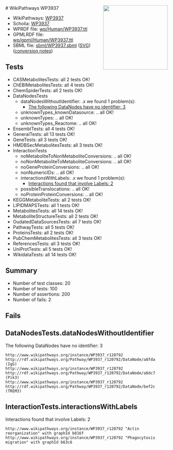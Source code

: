 <img style="float: right; width: 200px" src="../logo.png" />
# WikiPathways WP3937

* WikiPathways: [WP3937](https://identifiers.org/wikipathways:WP3937)
* Scholia: [WP3937](https://scholia.toolforge.org/wikipathways/WP3937)
* WPRDF file: [wp/Human/WP3937.ttl](../wp/Human/WP3937.ttl)
* GPMLRDF file: [wp/gpml/Human/WP3937.ttl](../wp/gpml/Human/WP3937.ttl)
* SBML file: [sbml/WP3937.sbml](../sbml/WP3937.sbml) ([SVG](../sbml/WP3937.svg)) ([conversion notes](../sbml/WP3937.txt))

## Tests
* CASMetabolitesTests: all 2 tests OK!
* ChEBIMetabolitesTests: all 4 tests OK!
* ChemSpiderTests: all 2 tests OK!
* DataNodesTests
    * dataNodesWithoutIdentifier: .x we found 1 problem(s):
        * [The following DataNodes have no identifier: 3](#d2d32fa2)
    * unknownTypes_knownDatasource: .. all OK!
    * unknownTypes: .. all OK!
    * unknownTypes_Reactome: .. all OK!
* EnsemblTests: all 4 tests OK!
* GeneralTests: all 13 tests OK!
* GeneTests: all 3 tests OK!
* HMDBSecMetabolitesTests: all 3 tests OK!
* InteractionTests
    * noMetaboliteToNonMetaboliteConversions: .. all OK!
    * noNonMetaboliteToMetaboliteConversions: .. all OK!
    * noGeneProteinConversions: .. all OK!
    * nonNumericIDs: .. all OK!
    * interactionsWithLabels: .x we found 1 problem(s):
        * [Interactions found that involve Labels: 2](#630d2679)
    * possibleTranslocations: .. all OK!
    * noProteinProteinConversions: .. all OK!
* KEGGMetaboliteTests: all 2 tests OK!
* LIPIDMAPSTests: all 1 tests OK!
* MetabolitesTests: all 14 tests OK!
* MetaboliteStructureTests: all 2 tests OK!
* OudatedDataSourcesTests: all 7 tests OK!
* PathwayTests: all 5 tests OK!
* ProteinsTests: all 2 tests OK!
* PubChemMetabolitesTests: all 3 tests OK!
* ReferencesTests: all 3 tests OK!
* UniProtTests: all 5 tests OK!
* WikidataTests: all 14 tests OK!


## Summary

* Number of test classes: 20
* Number of tests: 100
* Number of assertions: 200
* Number of fails: 2

## Fails

<a name="d2d32fa2" />

## DataNodesTests.dataNodesWithoutIdentifier

The following DataNodes have no identifier: 3
```
http://www.wikipathways.org/instance/WP3937_r120792 http://rdf.wikipathways.org/Pathway/WP3937_r120792/DataNode/a8fda (IgG)
http://www.wikipathways.org/instance/WP3937_r120792 http://rdf.wikipathways.org/Pathway/WP3937_r120792/DataNode/a6dc7 (Pik3)
http://www.wikipathways.org/instance/WP3937_r120792 http://rdf.wikipathways.org/Pathway/WP3937_r120792/DataNode/bef2c (TREM3)
```

<a name="630d2679" />

## InteractionTests.interactionsWithLabels

Interactions found that involve Labels: 2
```
http://www.wikipathways.org/instance/WP3937_r120792 "Actin
reorganization" with graphId b816f
http://www.wikipathways.org/instance/WP3937_r120792 "Phagocytosis
migration" with graphId b63c6
```

